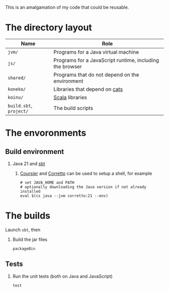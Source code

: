 This is an amalgamation of my code that could be reusable.

# The directory layout

|Name                   |Role|
|-----------------------|----|
|`jvm/`                 |Programs for a Java virtual machine|
|`js/`                  |Programs for a JavaScript runtime, including the browser|
|`shared/`              |Programs that do not depend on the environment|
|`koneko/`              |Libraries that depend on [cats](https://github.com/typelevel/cats)|
|`koinu/`               |[Scala](https://www.scala-lang.org/) libraries|
|`build.sbt`, `project/`|The build scripts|


# The envoronments

## Build environment

1. Java 21 and [sbt](https://www.scala-sbt.org/)

    1. [Coursier](https://get-coursier.io/) and
       [Corretto](https://aws.amazon.com/corretto/)
       can be used to setup a shell, for example

           # set JAVA_HOME and PATH
           # optionally downloading the Java version if not already installed
           eval $(cs java --jvm corretto:21 --env)


# The builds

Launch `sbt`, then

1. Build the jar files

       packageBin

## Tests

1. Run the unit tests (both on Java and JavaScript)

       test
